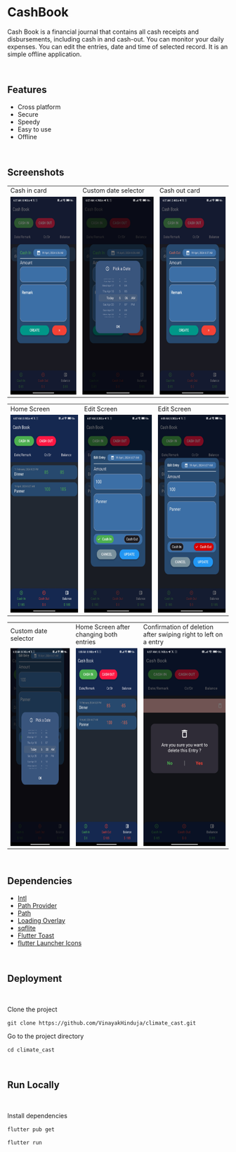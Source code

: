 
# CashBook

Cash Book is a financial journal that contains all cash receipts and disbursements, including cash in and cash-out. You can monitor your daily expenses. You can edit the entries, date and time of selected record. It is an simple offline application.


<br>


## Features

- Cross platform
- Secure
- Speedy
- Easy to use
- Offline


<br>


## Screenshots


<table>
  <tr>
      <td>Cash in card </td>
      <td>Custom date selector</td>
      <td>Cash out card</td>
  </tr>
  <tr>
    <td><img src="https://github.com/VinayakHinduja/Cash-Book/blob/main/ss/Screenshot-2024%20(1).jpg" width="300" height="450" /></td>
    <td><img src="https://github.com/VinayakHinduja/Cash-Book/blob/main/ss/Screenshot-2024%20(2).jpg" width="300" height="450" /></td>
    <td><img src="https://github.com/VinayakHinduja/Cash-Book/blob/main/ss/Screenshot-2024%20(3).jpg" width="300" height="450" /></td>
  </tr>
 </table>

<table>
  <tr>
     <td>Home Screen</td>
     <td>Edit Screen</td>
     <td>Edit Screen</td>
  </tr>
  <tr>
    <td><img src="https://github.com/VinayakHinduja/Cash-Book/blob/main/ss/Screenshot-2024%20(4).jpg" width="300" height="450" /></td>
    <td><img src="https://github.com/VinayakHinduja/Cash-Book/blob/main/ss/Screenshot-2024%20(5).jpg" width="300" height="450" /></td>
    <td><img src="https://github.com/VinayakHinduja/Cash-Book/blob/main/ss/Screenshot-2024%20(6).jpg" width="300" height="450" /></td>
  </tr>
 </table>
 
 <table>
  <tr>
     <td>Custom date selector</td>
     <td>Home Screen after changing both entries</td>
     <td>Confirmation of deletion after swiping right to left on a entry</td>
  </tr>
  <tr>
    <td><img src="https://github.com/VinayakHinduja/Cash-Book/blob/main/ss/Screenshot-2024%20(7).jpg" width="300" height="450" /></td>
    <td><img src="https://github.com/VinayakHinduja/Cash-Book/blob/main/ss/Screenshot-2024%20(8).jpg" width="300" height="450" /></td>
    <td><img src="https://github.com/VinayakHinduja/Cash-Book/blob/main/ss/Screenshot-2024%20(9).jpg" width="300" height="450" /></td>
  </tr>
 </table>


<br>


## Dependencies

- [Intl](https://pub.dev/packages/intl)
- [Path Provider](https://pub.dev/packages/path_provider)
- [Path](https://pub.dev/packages/path)
- [Loading Overlay](https://pub.dev/packages/loading_overlay)
- [sqflite](https://pub.dev/packages/sqflite)
- [Flutter Toast](https://pub.dev/packages/fluttertoast)
- [flutter Launcher Icons](https://pub.dev/packages/flutter_launcher_icons)


<br>


## Deployment

<br>

Clone the project

```
git clone https://github.com/VinayakHinduja/climate_cast.git
```

Go to the project directory

```
cd climate_cast
```


<br>


## Run Locally

<br>

Install dependencies

```
flutter pub get
```

```
flutter run
```
